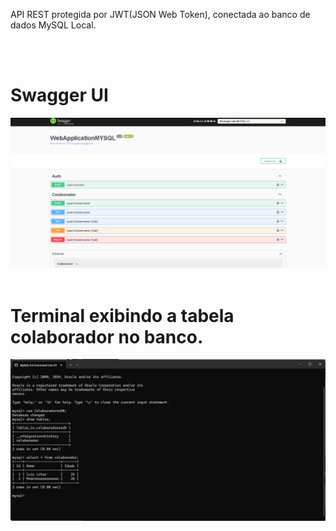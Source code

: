 <p>
  API REST protegida por JWT(JSON Web Token), conectada ao banco de dados MySQL Local.
</p>

<br>
<br>

<h1>Swagger UI</h1>
<div>
  <img src="Swagger.png" width="1000px"/>
</div>

<br>

<h1>Terminal exibindo a tabela colaborador no banco.</h1>
<div>
  <img src="MySql.png" width="1000px"/>
</div>
